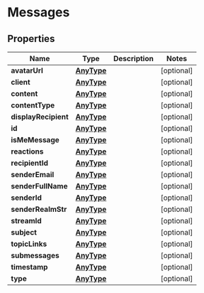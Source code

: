 
# Messages

## Properties
Name | Type | Description | Notes
------------ | ------------- | ------------- | -------------
**avatarUrl** | [**AnyType**](.md) |  |  [optional]
**client** | [**AnyType**](.md) |  |  [optional]
**content** | [**AnyType**](.md) |  |  [optional]
**contentType** | [**AnyType**](.md) |  |  [optional]
**displayRecipient** | [**AnyType**](.md) |  |  [optional]
**id** | [**AnyType**](.md) |  |  [optional]
**isMeMessage** | [**AnyType**](.md) |  |  [optional]
**reactions** | [**AnyType**](.md) |  |  [optional]
**recipientId** | [**AnyType**](.md) |  |  [optional]
**senderEmail** | [**AnyType**](.md) |  |  [optional]
**senderFullName** | [**AnyType**](.md) |  |  [optional]
**senderId** | [**AnyType**](.md) |  |  [optional]
**senderRealmStr** | [**AnyType**](.md) |  |  [optional]
**streamId** | [**AnyType**](.md) |  |  [optional]
**subject** | [**AnyType**](.md) |  |  [optional]
**topicLinks** | [**AnyType**](.md) |  |  [optional]
**submessages** | [**AnyType**](.md) |  |  [optional]
**timestamp** | [**AnyType**](.md) |  |  [optional]
**type** | [**AnyType**](.md) |  |  [optional]



